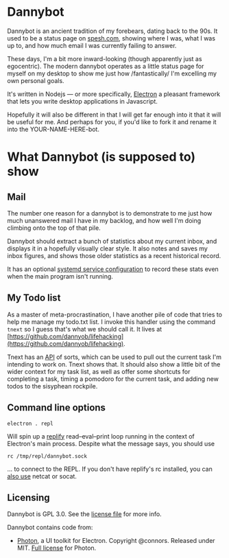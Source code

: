 # Dannybot

Dannybot is an ancient tradition of my forebears, dating back to the 90s. It
used to be a status page on [spesh.com](http://www.spesh.com/), showing where I
was, what I was up to, and how much email I was currently failing to answer.

These days, I'm a bit more inward-looking (though apparently just as
egocentric). The modern dannybot operates as a little status page for myself on
my desktop to show me just how /fantastically/ I'm excelling my own personal
goals. 

It's written in Nodejs — or more specifically,
[Electron](http://electron.atom.io/) a pleasant framework that lets you write
desktop applications in Javascript.  

Hopefully it will also be different in that I will get far enough into it that
it will be useful for me. And perhaps for you, if you'd like to fork it and
rename it into the YOUR-NAME-HERE-bot.

# What Dannybot (is supposed to) show

## Mail

The number one reason for a dannybot is to demonstrate to me just how much
unanswered mail I have in my backlog, and how well I'm doing climbing onto the
top of that pile. 

Dannybot should extract a bunch of statistics about my current inbox, and
displays it in a hopefully visually clear style. It also notes and saves my
inbox figures, and shows those older statistics as a recent historical record.

It has an optional [systemd service configuration](examples/systemd/) to record
these stats even when the main program isn't running.

## My Todo list

As a master of meta-procrastination, I have another pile of code that tries to
help me manage my todo.txt list. I invoke this handler using the command
<code>tnext</code> so I guess that's what we should call it.  It lives at
[https://github.com/dannyob/lifehacking](https://github.com/dannyob/lifehacking).

Tnext has an
[API](https://github.com/dannyob/lifehacking/blob/master/bin/todo.py) of sorts,
which can be used to pull out the current task I'm intending to work on. Tnext
shows that. It should also show a little bit of the wider context for my task
list, as well as offer some shortcuts for completing a task, timing a pomodoro
for the current task, and adding new todos to the sisyphean rockpile.

## Command line options

```
electron . repl
```

Will spin up a [replify](https://github.com/dshaw/replify) read–eval–print
loop running in the context of Electron's main process.  Despite what the message says, you should use 

```
rc /tmp/repl/dannybot.sock
```

... to connect to the REPL. If you don't have replify's rc installed, you can
[also use](https://github.com/dshaw/replify/blob/master/Readme.md) netcat or
socat.

## Licensing

Dannybot is GPL 3.0. See the [license file](LICENSE) for more info.

Dannybot contains code from:

* [Photon](https://github.com/connors/photon), a UI toolkit for
Electron. Copyright @connors. Released under MIT. [Full
license](photon/LICENSE) for Photon.


